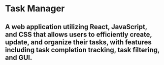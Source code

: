 # Task Manager
## A web application utilizing React, JavaScript, and CSS that allows users to efficiently create, update, and organize their tasks, with features including task completion tracking, task filtering, and GUI.
